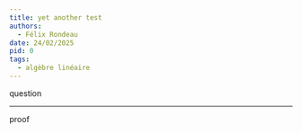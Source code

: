 ```yaml
---
title: yet another test
authors:
  - Félix Rondeau
date: 24/02/2025
pid: 0
tags:
  - algèbre linéaire
---
```


question

---

proof
